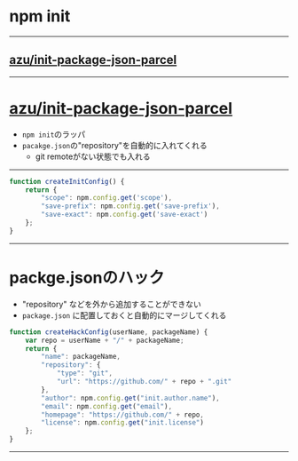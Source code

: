 # npm init


-----

## [azu/init-package-json-parcel](https://github.com/azu/init-package-json-parcel "azu/init-package-json-parcel")

-----

# [azu/init-package-json-parcel](https://github.com/azu/init-package-json-parcel "azu/init-package-json-parcel")

- `npm init`のラッパ
- `pacakge.json`の"repository"を自動的に入れてくれる
	- git remoteがない状態でも入れる

-----

```js
function createInitConfig() {
    return {
        "scope": npm.config.get('scope'),
        "save-prefix": npm.config.get('save-prefix'),
        "save-exact": npm.config.get('save-exact')
    };
}
```

-----

# packge.jsonのハック

- "repository" などを外から追加することができない
- `package.json` に配置しておくと自動的にマージしてくれる


```js
function createHackConfig(userName, packageName) {
    var repo = userName + "/" + packageName;
    return {
        "name": packageName,
        "repository": {
            "type": "git",
            "url": "https://github.com/" + repo + ".git"
        },
        "author": npm.config.get("init.author.name"),
        "email": npm.config.get("email"),
        "homepage": "https://github.com/" + repo,
        "license": npm.config.get("init.license")
    };
}
```


----